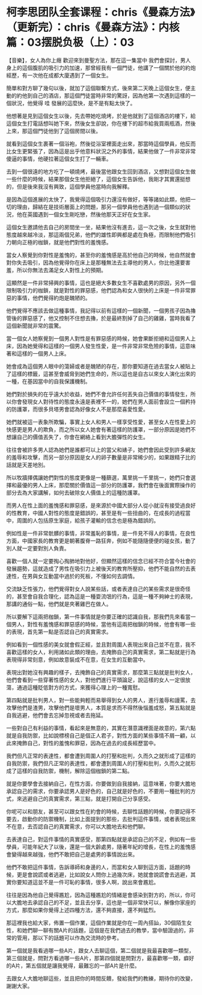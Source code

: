 # 柯李思团队全套课程：chris《曼森方法》（更新完）：chris《曼森方法》：内核篇：03摆脱负极（上）：03

【音樂】，女人為你上癮 歡迎來到曼聖方法，那在這一集當中 我們會探討，男人身上的這個腹肌的吸引力的加速，那曾經我有一個門徒，他講了一個關於他的約炮經歷，有一次他在成都大廈遇到了一個女生。

簡單和對方聊了幾句以後，就加了這個聯繫方式，後來第二天晚上這個女生，便主動的約他到自己的酒店，那這個門徒當時非常的驚訝，因為他第一次遇到這樣的一個狀況，他覺得 哇 發展的這麼快，是不是有點太快了。

他想著是見到這個女生以後，先去帶她吃燒烤，於是他就到了這個酒店的樓下，給這個女生打電話想叫她下來，然後女生卻說，你在樓下的超市給我買兩瓶酒，然後上來，那這個門徒他到了這個房間以後。

就看到這個女生裹著一個浴袍，然後從浴室裡面走出來，那當時這個學員，他反而比女生更緊張了，因為這是出乎他意料狀況之外的事情，結果他做了一件非常非常傻逼的事情，他硬拉著這個女生打了一輛車。

去到一個很遠的地方吃了一頓燒烤，最後當他跟女生回到酒店，又想對這個女生做一些什麼的時候，結果那個女生他拒絕了，這個女生告訴他，我剛才其實還挺想的，但是後來我沒有興致，這個學員他當時向我解釋。

是因為這個進展的太快了，我覺得這個吸引力還沒有做好，等等諸如此類，他把一切的理由，歸結在是技術層面上的問題，那另一個學員他也遇到過一個類似的狀況，他在英國遇到一個女生剛吃戀，然後他那天正好在女生家。

這個女生邀請他去自己的房間坐一坐，結果他沒有進去，這一次之後，女生就對他態度越來越冷淡，那這兩個兄弟，他們的雄性即興都是處在負極，而限制他們吸引力朝向正極的枷鎖，就是他們對性的羞愧感。

當女人察覺到你對性是羞愧的，甚至你的羞愧感是高於他自己的時候，他自然就會對你失去吸引，因為他覺得你在床上是那種無法去主導他的男人，你比他還要害羞，所以你無法去滿足女人對性上的預期。

這顯然是一件非常掃興的事情，這也是絕大多數女生不喜歡處男的原因，另外一個限制吸引力的枷鎖，就是對性的罪惡感，他們認為和女人很快的上床是一件非常罪惡的事情，他們覺得約炮是醜陋的。

他們覺得不應該去做這種事情，我記得以前有這樣的一個新聞，一個男孩子因為擼管後的罪惡感了，他又控制不住想去擼，於是最終割掉了自己的雞雞，當時我看了這個新聞就非常的震驚。

當一個女人她察覺到一個男人對性是有罪惡感的時候，她會果斷拒絕和這個男人上床，因為她覺得和這樣的一個男人發生性愛，是一件非常非常危險的事情，這意味著和這樣的一個男人上床。

她會成為這個男人眼中的蕩婦或者是醜陋的存在，那你要知道在過去當女人被貼上了這樣的標籤，這甚至會威脅到她們生命的，所以這也是自古以來女人演化出來的一種，在基因當中的自我保護機制。

她們對於損失的在乎遠大於收益，她們不會允許任何丟失自己價值的事情發生，所以你會發現女人對待性的態度永遠是表裡不一的，她們在男人面前會設立一個矜持的防護罩，而很多貝塔男會認為好像女人不是那麼喜愛性愛。

她們就被這一表象所欺騙，事實上女人和男人一樣享受性愛，甚至女人在性愛上的快感更是男人的欺負，而之所以女人她會有著這樣的防護罩，一部分原因是她們不想讓自己的價值丟失了，你會在網絡上看到大膽彈性的女生。

往往會被許多男人認為她們是誰都可以上的當父和婊子，她們會因此受到許多網友的羞辱和攻擊，而另一部分原因是女人的卵子數量是非常稀少的，如果跟精子比的話就是天差地別。

所以牧牆擇偶讓她們對性的態度更像是一種篩選，萬里挑一千里挑一，她們只會選擇和最優的男人上床，那麼關於價值這一部分的防護罩，我們會在後面實際操作的部分去為大家講解，如何去破除女人價值上的這種防護罩。

而男人在性上面的羞愧感和罪惡感，是來源於中國大部分人從小就沒有接受過良好的性教育，中國人對性的態度是錯誤的，甚至是有一些扭曲的，在成長的過程當中，周圍的人包括原生家庭，給孩子灌輸的信念也是極為錯誤的。

例如性是一件非常骯髒的事情，非常羞恥的事情，是一件見不得人的事情，在良性方面，中國家長的教育更是朝著腹脊一路狂奔，例如不能隨隨便便的碰女孩，動了別人就一定要對別人負責。

喜歡一個人就一定要掏心掏肺地對他好，但顯然這樣的信念已經不符合當今社會的發展趨勢，這就造成了男性在吸引力上被後天的教育所壓抑，他們不能自然的去表達性，在男與女互動當中過於的死板，不懂如何去調情。

交流缺乏性張力，他們覺得對女人說某些話，或者表達自己的某些需求是很奇怪的，甚至會自我合理化，認為這是一種耍流氓的行為，這是一種不夠紳士的表現，那講的通俗一點，他們就是夾著雞巴在做人。

所以要解下這兩把枷鎖，第一件事情就是你要正確的認識自我，那我們先來看當一個男人，對性有羞愧感和罪惡感的時候，當他有這兩把枷鎖的時候，他會有哪一些的表現，首先第一點是否認自己的真實需求。

例如看到一個性感的美女就會假正經，並且對周圍人表現出來自己並不在意，我不喜歡這樣的女人，利用諸如此類的理由，去掩飾自己的真實需求，第二點就是行為表現得非常刻意，例如故意裝成不在意，在女生的互動當中。

表現出對她沒有興趣的樣子，去掩飾自己的真實需求，那麼第三點就是批判女人，他們會看到一些穿著性感的女人，對他們進行平頭論足，說這樣的女人一定很放蕩，通過這種貶低對方的方式，來獲得心理上的一種寬慰。

第四點就是批判男人，對一些能夠輕而易舉得到女人的男人，進行羞辱和謾罵，去攻擊他們是渣男，攻擊他們是壞男人，本質是求而不得然後惱羞成怒，第五點就是自我逃避，他們會去忘掉忽視或者去拖延。

一些對自己有利益的事情，看起來是無意的，其實在潛意識裡面是故意的，第六點就是自我防禦，比如說標榜自己是個正人君子，對性方面的某些事情不屑一顧，以此來掩飾自己，對性的羞愧和罪惡，因為在過去的成長經歷當中。

我們但凡正常的表達性，都會遭到周圍人的打壓和批判，久而久之就形成了這樣的自我防禦，我們但凡正常的表達性，都會遭到周圍人的打壓和批判，久而久之就形成了這樣的自我防禦，機制，解除這個枷鎖的第二點。

就是你要學會去接納自己，在性方面，你要做到自我接納，這意味著，你要大膽地承認自己的需求，你要承認男人是好色的，自己就是好色的，不要用一種批判的方式，來逃避自己的真實需求，第三點，就是打開自己分享感受。

你呢可以和朋友，甚至可以跟女性在約會的時候，去聊性話題的時候，你要記得不要去，啟動你的防禦機制，比如上面提到的那些，去批判這件事情，或者表現出來不在意，去否認自己的真實需求，你可以大膽地去和他們聊。

去表達自己，對這件事情的真實感受，那第四點就是承認自己的不足，例如有一些學員，可能年紀大了以後，還是一個大齡處男，隨著年紀的增長，在性上的羞愧感會變得越來越強，他們不敢把自己是處男的事情說出來。

他們不敢把這件事情，告訴導師和身邊的人，而當和女人聊到這方面，話題的時候，更是會說謊或者逃避，比如說女人問你上過幾次床，她就會說謊會去逃避，其實你要知道這並不是一件可恥的事情，很多人啊，說出來會尷尬。

往往是因為他自己覺得尷尬，因為這種尷尬的情緒是會感染到對方的，所以，你可以大膽地去承認自己的不足，並且去分享，這也是一個非常快可以，解像你家座的方式，那麼如果你覺得上述四種方法，還不夠直接，還不夠猛烈。

那這裡我也給大家，佈置一個作業，這個作業就是你在一周內搭訕，30個陌生女性，和她們聊一聊有關A片的話題，這個是在我們過去的教學，當中驗證過的，非常的管用，那以下的話題可以作為交流時的參考。

第一個就是我看過哪一些A片，跟女人去聊這個，第二個就是我最喜歡哪一類型，第三個就是，問對方看過哪一些A片，那第四個就是問對方，最喜歡哪一類，癖好的A片，第五個就是讓我覺得，最難忘的一部A片是什麼。

去跟女人大膽地聊這些，並且把你的時間反饋，發給我們的教練，期待你的改變，謝謝大家。